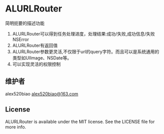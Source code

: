 # ALURLRouter

简明扼要的描述功能


1. ALURLRouter可以得到任务处理进度，处理结果:成功/失败,成功信息/失败NSError
2. ALURLRouter有返回值
3. ALURLRouter参数更灵活,不仅限于url的query字符。而且可以是系统通用的类型如UIImage、NSDate等。
4. 可以实现灵活的权限控制

## 维护者

alex520biao <alex520biao@163.com>

## License

ALURLRouter is available under the MIT license. See the LICENSE file for more info.
